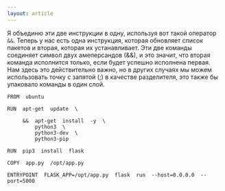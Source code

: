 ```yaml
---
layout: article
---
```

Я объединю эти две инструкции в одну, используя вот такой оператор `&&`. Теперь у нас есть одна инструкция, которая обновляет список пакетов и вторая, которая их устанавливает. Эти две команды соединяет символ двух амеперсандов (&&), и это значит, что вторая команда исполнится только, если будет успешно исполнена первая. Нам здесь это действительно важно, но в других случаях мы можем использовать точку с запятой (;) в качестве разделителя, это также бы упаковало команды в один слой.

```
FROM  ubuntu

RUN  apt-get  update  \

     &&  apt-get  install  -y  \
         python3  \
         python3-dev  \
         python3-pip

RUN  pip3  install  flask

COPY  app.py  /opt/app.py

ENTRYPOINT  FLASK_APP=/opt/app.py  flask  run  --host=0.0.0.0  --port=5000
```
